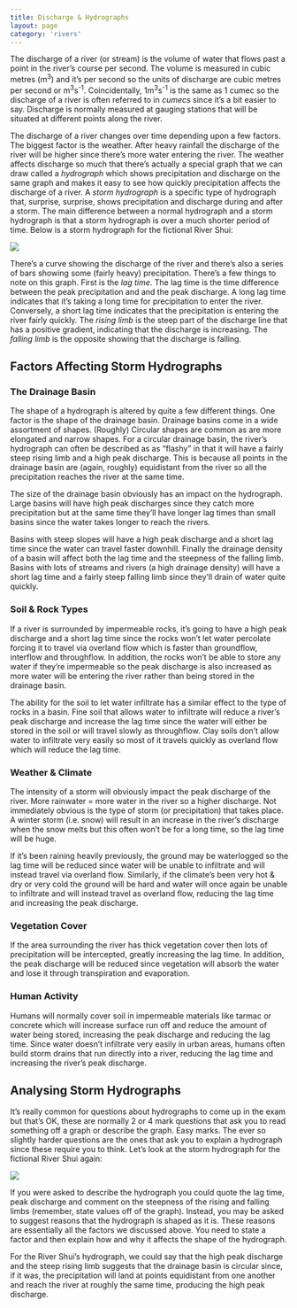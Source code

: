 ```yaml
---
title: Discharge & Hydrographs
layout: page
category: 'rivers'
---
```


The discharge of a river (or stream) is the volume of water that flows past a point in the river’s course per second. The volume is measured in cubic metres (m<sup>3</sup>) and it’s per second so the units of discharge are cubic metres per second or m<sup>3</sup>s<sup>-1</sup>. Coincidentally, 1m<sup>3</sup>s<sup>-1</sup> is the same as 1 cumec so the discharge of a river is often referred to in _cumecs_ since it’s a bit easier to say. Discharge is normally measured at gauging stations that will be situated at different points along the river. 

The discharge of a river changes over time depending upon a few factors. The biggest factor is the weather. After heavy rainfall the discharge of the river will be higher since there’s more water entering the river. The weather affects discharge so much that there’s actually a special graph that we can draw called a _hydrograph_ which shows precipitation and discharge on the same graph and makes it easy to see how quickly precipitation affects the discharge of a river. A _storm hydrograph_ is a specific type of hydrograph that, surprise, surprise, shows precipitation and discharge during and after a storm. The main difference between a normal hydrograph and a storm hydrograph is that a storm hydrograph is over a much shorter period of time. Below is a storm hydrograph for the fictional River Shui: 

![][example-storm-hydrograph]

There’s a curve showing the discharge of the river and there’s also a series of bars showing some (fairly heavy) precipitation. There’s a few things to note on this graph. First is the _lag time_. The lag time is the time difference between the peak precipitation and and the peak discharge. A long lag time indicates that it’s taking a long time for precipitation to enter the river. Conversely, a short lag time indicates that the precipitation is entering the river fairly quickly. The _rising limb_ is the steep part of the discharge line that has a positive gradient, indicating that the discharge is increasing. The _falling limb_ is the opposite showing that the discharge is falling. 

## Factors Affecting Storm Hydrographs

### The Drainage Basin

The shape of a hydrograph is altered by quite a few different things. One factor is the shape of the drainage basin. Drainage basins come in a wide assortment of shapes. (Roughly) Circular shapes are common as are more elongated and narrow shapes. For a circular drainage basin, the river’s hydrograph can often be described as as “flashy” in that it will have a fairly steep rising limb and a high peak discharge. This is because all points in the drainage basin are (again, roughly) equidistant from the river so all the precipitation reaches the river at the same time. 

The size of the drainage basin obviously has an impact on the hydrograph. Large basins will have high peak discharges since they catch more precipitation but at the same time they’ll have longer lag times than small basins since the water takes longer to reach the rivers. 

Basins with steep slopes will have a high peak discharge and a short lag time since the water can travel faster downhill. Finally the drainage density of a basin will affect both the lag time and the steepness of the falling limb. Basins with lots of streams and rivers (a high drainage density) will have a short lag time and a fairly steep falling limb since they’ll drain of water quite quickly. 

### Soil & Rock Types

If a river is surrounded by impermeable rocks, it’s going to have a high peak discharge and a short lag time since the rocks won’t let water percolate forcing it to travel via overland flow which is faster than groundflow, interflow and throughflow. In addition, the rocks won’t be able to store any water if they’re impermeable so the peak discharge is also increased as more water will be entering the river rather than being stored in the drainage basin.

The ability for the soil to let water infiltrate has a similar effect to the type of rocks in a basin. Fine soil that allows water to infiltrate will reduce a river’s peak discharge and increase the lag time since the water will either be stored in the soil or will travel slowly as throughflow. Clay soils don’t allow water to infiltrate very easily so most of it travels quickly as overland flow which will reduce the lag time. 

### Weather & Climate

The intensity of a storm will obviously impact the peak discharge of the river. More rainwater = more water in the river so a higher discharge. Not immediately obvious is the type of storm (or precipitation) that takes place. A winter storm (i.e. snow) will result in an increase in the river’s discharge when the snow melts but this often won’t be for a long time, so the lag time will be huge. 

If it’s been raining heavily previously, the ground may be waterlogged so the lag time will be reduced since water will be unable to infiltrate and will instead travel via overland flow. Similarly, if the climate’s been very hot & dry or very cold the ground will be hard and water will once again be unable to infiltrate and will instead travel as overland flow, reducing the lag time and increasing the peak discharge. 

### Vegetation Cover

If the area surrounding the river has thick vegetation cover then lots of precipitation will be intercepted, greatly increasing the lag time. In addition, the peak discharge will be reduced since vegetation will absorb the water and lose it through transpiration and evaporation. 

### Human Activity

Humans will normally cover soil in impermeable materials like tarmac or concrete which will increase surface run off and reduce the amount of water being stored, increasing the peak discharge and reducing the lag time. Since water doesn’t infiltrate very easily in urban areas, humans often build storm drains that run directly into a river, reducing the lag time and increasing the river’s peak discharge.

## Analysing Storm Hydrographs

It’s really common for questions about hydrographs to come up in the exam but that’s OK, these are normally 2 or 4 mark questions that ask you to read something off a graph or describe the graph. Easy marks. The ever so slightly harder questions are the ones that ask you to explain a hydrograph since these require you to think. Let’s look at the storm hydrograph for the fictional River Shui again:

![][example-storm-hydrograph]

If you were asked to describe the hydrograph you could quote the lag time, peak discharge and comment on the steepness of the rising and falling limbs (remember, state values off of the graph). Instead, you may be asked to suggest reasons that the hydrograph is shaped as it is. These reasons are essentially all the factors we discussed above. You need to state a factor and then explain how and why it affects the shape of the hydrograph. 

For the River Shui’s hydrograph, we could say that the high peak discharge and the steep rising limb suggests that the drainage basin is circular since, if it was, the precipitation will land at points equidistant from one another and reach the river at roughly the same time, producing the high peak discharge.  

[example-storm-hydrograph]: /Images/rivers/storm-hydrograph.png

